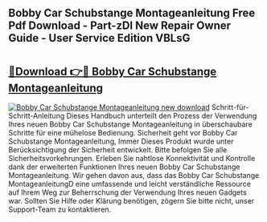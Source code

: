 ## Bobby Car Schubstange Montageanleitung Free Pdf Download - Part-zDl New Repair Owner Guide - User Service Edition VBLsG

# <h2><a href="http://df8izo8.blite.top/?on=Bobby+Car+Schubstange+Montageanleitung">🔗Download 👉🔴 Bobby Car Schubstange Montageanleitung</a></h2>

[![Bobby Car Schubstange Montageanleitung new download](https://i.imgur.com/lujVjoI.png)](http://df8izo8.blite.top/?on=Bobby+Car+Schubstange+Montageanleitung)
Schritt-für-Schritt-Anleitung Dieses Handbuch unterteilt den Prozess der Verwendung Ihres neuen Bobby Car Schubstange Montageanleitung in überschaubare Schritte für eine mühelose Bedienung. Sicherheit geht vor Bobby Car Schubstange Montageanleitung, Immer Dieses Produkt wurde unter Berücksichtigung der Sicherheit entwickelt. Bitte befolgen Sie alle Sicherheitsvorkehrungen. Erleben Sie nahtlose Konnektivität und Kontrolle dank der erweiterten Funktionen Ihres neuen Bobby Car Schubstange Montageanleitung. Wir gehen davon aus, dass das Bobby Car Schubstange MontageanleitungD eine umfassende und leicht verständliche Ressource auf Ihrem Weg zur Beherrschung der Verwendung Ihres neuen Gadgets war. Sollten Sie Hilfe oder Klärung benötigen, zögern Sie bitte nicht, unser Support-Team zu kontaktieren.
